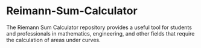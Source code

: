 # Reimann-Sum-Calculator
The Riemann Sum Calculator repository provides a useful tool for students and professionals in mathematics, engineering, and other fields that require the calculation of areas under curves.

